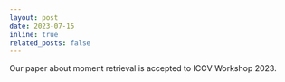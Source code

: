 ```yaml
---
layout: post
date: 2023-07-15
inline: true
related_posts: false
---
```


Our paper about moment retrieval is accepted to ICCV Workshop 2023.